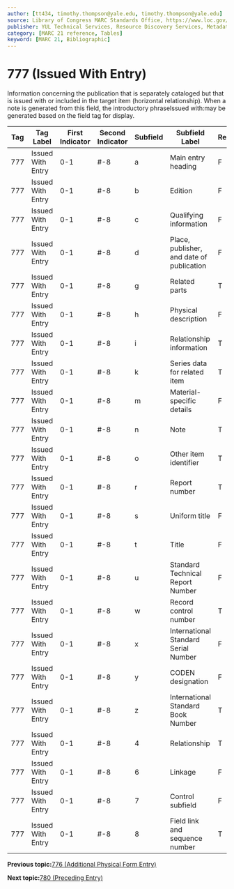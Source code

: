 ```yaml
---
author: [tt434, timothy.thompson@yale.edu, timothy.thompson@yale.edu]
source: Library of Congress MARC Standards Office, https://www.loc.gov/marc/bibliographic/bd777.html
publisher: YUL Technical Services, Resource Discovery Services, Metadata Services Unit
category: [MARC 21 reference, Tables]
keyword: [MARC 21, Bibliographic]
---
```


# 777 \(Issued With Entry\)

Information concerning the publication that is separately cataloged but that is issued with or included in the target item \(horizontal relationship\). When a note is generated from this field, the introductory phraseIssued with:may be generated based on the field tag for display.

|Tag|Tag Label|First Indicator|Second Indicator|Subfield|Subfield Label|Repeatable|
|---|---------|---------------|----------------|--------|--------------|----------|
|777|Issued With Entry|0-1|\#-8|a|Main entry heading|F|
|777|Issued With Entry|0-1|\#-8|b|Edition|F|
|777|Issued With Entry|0-1|\#-8|c|Qualifying information|F|
|777|Issued With Entry|0-1|\#-8|d|Place, publisher, and date of publication|F|
|777|Issued With Entry|0-1|\#-8|g|Related parts|T|
|777|Issued With Entry|0-1|\#-8|h|Physical description|F|
|777|Issued With Entry|0-1|\#-8|i|Relationship information|T|
|777|Issued With Entry|0-1|\#-8|k|Series data for related item|T|
|777|Issued With Entry|0-1|\#-8|m|Material-specific details|F|
|777|Issued With Entry|0-1|\#-8|n|Note|T|
|777|Issued With Entry|0-1|\#-8|o|Other item identifier|T|
|777|Issued With Entry|0-1|\#-8|r|Report number|T|
|777|Issued With Entry|0-1|\#-8|s|Uniform title|F|
|777|Issued With Entry|0-1|\#-8|t|Title|F|
|777|Issued With Entry|0-1|\#-8|u|Standard Technical Report Number|F|
|777|Issued With Entry|0-1|\#-8|w|Record control number|T|
|777|Issued With Entry|0-1|\#-8|x|International Standard Serial Number|F|
|777|Issued With Entry|0-1|\#-8|y|CODEN designation|F|
|777|Issued With Entry|0-1|\#-8|z|International Standard Book Number|T|
|777|Issued With Entry|0-1|\#-8|4|Relationship|T|
|777|Issued With Entry|0-1|\#-8|6|Linkage|F|
|777|Issued With Entry|0-1|\#-8|7|Control subfield|F|
|777|Issued With Entry|0-1|\#-8|8|Field link and sequence number|T|

**Previous topic:**[776 \(Additional Physical Form Entry\)](../tables/776_bib_table.md)

**Next topic:**[780 \(Preceding Entry\)](../tables/780_bib_table.md)

